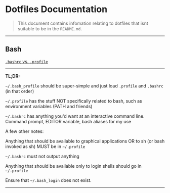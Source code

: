 # Dotfiles Documentation

> This document contains infomation relating to dotfiles that isnt suitable to be in the `README.md`.

---

## Bash

[`.bashrc` vs. `.profile`](https://superuser.com/questions/789448/choosing-between-bashrc-profile-bash-profile-etc)

---

**TL;DR:**

  `~/.bash_profile` should be super-simple and just load `.profile` and `.bashrc` (in that order)

  `~/.profile` has the stuff NOT specifically related to bash, such as environment variables (PATH and friends)

  `~/.bashrc` has anything you'd want at an interactive command line. Command prompt, EDITOR variable, bash aliases for my use

A few other notes:

  Anything that should be available to graphical applications OR to sh (or bash invoked as sh) MUST be in `~/.profile`

  `~/.bashrc` must not output anything

  Anything that should be available only to login shells should go in `~/.profile`

  Ensure that `~/.bash_login` does not exist.

---
